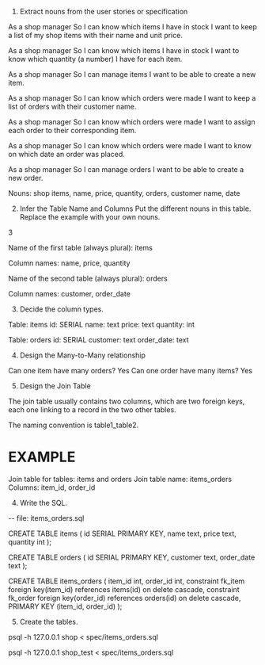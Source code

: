 1. Extract nouns from the user stories or specification

As a shop manager
So I can know which items I have in stock
I want to keep a list of my shop items with their name and unit price.

As a shop manager
So I can know which items I have in stock
I want to know which quantity (a number) I have for each item.

As a shop manager
So I can manage items
I want to be able to create a new item.

As a shop manager
So I can know which orders were made
I want to keep a list of orders with their customer name.

As a shop manager
So I can know which orders were made
I want to assign each order to their corresponding item.

As a shop manager
So I can know which orders were made
I want to know on which date an order was placed. 

As a shop manager
So I can manage orders
I want to be able to create a new order.

Nouns: shop items, name, price, quantity, orders, customer name, date

2. Infer the Table Name and Columns
Put the different nouns in this table. Replace the example with your own nouns.

3


Name of the first table (always plural): items

Column names: name, price, quantity

Name of the second table (always plural): orders

Column names: customer, order_date

3. Decide the column types.

Table: items
id: SERIAL
name: text
price: text
quantity: int

Table: orders
id: SERIAL
customer: text
order_date: text

4. Design the Many-to-Many relationship

Can one item have many orders? Yes
Can one order have many items? Yes

5. Design the Join Table

The join table usually contains two columns, which are two foreign keys, each one linking to a record in the two other tables.

The naming convention is table1_table2.

# EXAMPLE

Join table for tables: items and orders
Join table name: items_orders
Columns: item_id, order_id

4. Write the SQL.

-- file: items_orders.sql

CREATE TABLE items (
  id SERIAL PRIMARY KEY,
  name text,
  price text,
  quantity int
);

CREATE TABLE orders (
  id SERIAL PRIMARY KEY,
  customer text,
  order_date text
);

CREATE TABLE items_orders (
  item_id int,
  order_id int,
  constraint fk_item foreign key(item_id) references items(id) on delete cascade,
  constraint fk_order foreign key(order_id) references orders(id) on delete cascade,
  PRIMARY KEY (item_id, order_id)
);

5. Create the tables.

psql -h 127.0.0.1 shop < spec/items_orders.sql

psql -h 127.0.0.1 shop_test < spec/items_orders.sql

